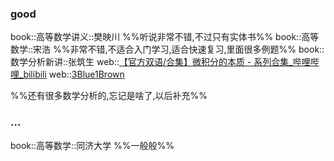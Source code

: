 
### good
book::高等数学讲义::樊映川 %%听说非常不错,不过只有实体书%%
book::高等数学::宋浩 %%非常不错,不适合入门学习,适合快速复习,里面很多例题%%
book::数学分析新讲::张筑生
web::[【官方双语/合集】微积分的本质 - 系列合集\_哔哩哔哩\_bilibili](https://www.bilibili.com/video/BV1qW411N7FU/?vd_source=495dcbac187477e6b86d1fab4d4762a7)
web::[3Blue1Brown](https://www.3blue1brown.com/topics/calculus)

%%还有很多数学分析的,忘记是啥了,以后补充%%
### ...
book::高等数学::同济大学 %%一般般%%
